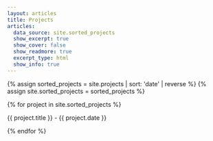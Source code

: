 ```yaml
---
layout: articles
title: Projects
articles:
  data_source: site.sorted_projects
  show_excerpt: true
  show_cover: false
  show_readmore: true
  excerpt_type: html
  show_info: true
---
```


{% assign sorted_projects = site.projects | sort: 'date' | reverse %}
{% assign site.sorted_projects = sorted_projects %}

<!-- Debugging: Display the sorted projects list -->
{% for project in site.sorted_projects %}
  <p>{{ project.title }} - {{ project.date }}</p>
{% endfor %}
